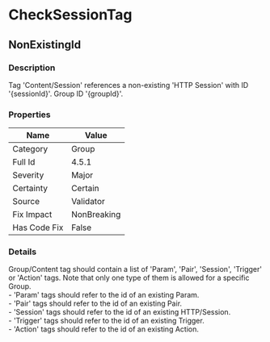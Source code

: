 ﻿---  
uid: Validator_4_5_1  
---

# CheckSessionTag

## NonExistingId

### Description

Tag 'Content\/Session' references a non\-existing 'HTTP Session' with ID '{sessionId}'. Group ID '{groupId}'.

### Properties

| Name         | Value       |
| ------------ | ----------- |
| Category     | Group       |
| Full Id      | 4.5.1       |
| Severity     | Major       |
| Certainty    | Certain     |
| Source       | Validator   |
| Fix Impact   | NonBreaking |
| Has Code Fix | False       |

### Details

Group\/Content tag should contain a list of 'Param', 'Pair', 'Session', 'Trigger' or 'Action' tags. Note that only one type of them is allowed for a specific Group.  
 \- 'Param' tags should refer to the id of an existing Param.  
 \- 'Pair' tags should refer to the id of an existing Pair.  
 \- 'Session' tags should refer to the id of an existing HTTP\/Session.  
 \- 'Trigger' tags should refer to the id of an existing Trigger.  
 \- 'Action' tags should refer to the id of an existing Action.
